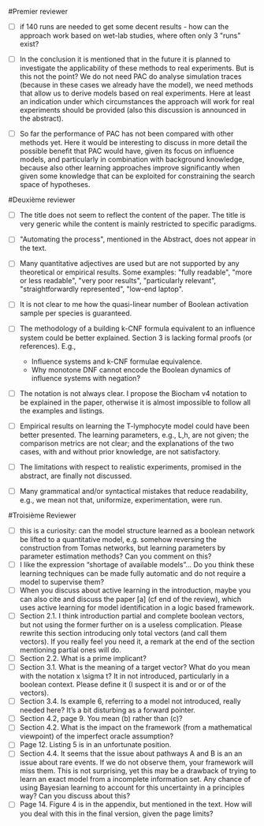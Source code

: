 #Premier reviewer

- [ ] if 140 runs are needed to get some decent results - how can the approach work based on wet-lab studies, where often only 3 "runs" exist? 
- [ ] In the conclusion it is mentioned that in the future it is planned to investigate the applicability of these methods to real experiments. But is this not the point? We do not need PAC do analyse simulation traces (because in these cases we already have the model), we need methods that allow us to derive models based on real experiments. Here at least an indication under which circumstances the approach will work for real experiments should be provided (also this discussion is announced in the abstract). 

- [ ] So far the performance of PAC has not been compared with other methods yet.  Here it would be interesting to discuss in more detail the possible benefit that PAC would have, given its focus on influence models, and particularly in combination with background knowledge, because also other learning approaches improve significantly when given some knowledge that can be exploited for constraining the search space of hypotheses. 

#Deuxième reviewer

- [ ] The title does not seem to reflect the content of the paper. The title is very generic while the content is mainly restricted to specific paradigms. 

- [ ] "Automating the process", mentioned in the Abstract, does not appear in the text.

- [ ] Many quantitative adjectives are used but are not supported by any theoretical or empirical results. Some examples: "fully readable", "more or less readable", "very poor results", "particularly relevant", "straightforwardly represented", "low-end laptop". 

- [ ] It is not clear to me how the quasi-linear number of Boolean activation sample per species is guaranteed. 

- [ ] The methodology of a building k-CNF formula equivalent to an influence system could be better explained. 
Section 3 is lacking formal proofs (or references). E.g., 
    - Influence systems and k-CNF formulae equivalence. 
    - Why monotone DNF cannot encode the Boolean dynamics of influence systems with negation? 
    
- [ ] The notation is not always clear. I propose the Biocham v4 notation to be explained in the paper, otherwise it is almost impossible to follow all the examples and listings. 

- [ ] Empirical results on learning the T-lymphocyte model could have been better presented. The learning parameters, e.g., L,h, are not given; the comparison metrics are not clear; and the explanations of the two cases, with and without prior knowledge, are not satisfactory. 

- [ ] The limitations with respect to realistic experiments, promised in the abstract, are finally not discussed. 

- [ ] Many grammatical and/or syntactical mistakes that reduce readability, e.g., we mean not that, uniformize, experimentation, were run.

#Troisième Reviewer

- [ ] this is a curiosity: can the model structure learned as a boolean network be lifted to a quantitative model, e.g. somehow reversing the construction from Tomas networks, but learning parameters by parameter estimation methods? Can you comment on this? 
- [ ] I like the expression “shortage of available models”… Do you think these learning techniques can be made fully automatic and do not require a model to supervise them? 
- [ ] When you discuss about active learning in the introduction, maybe you can also cite and discuss the paper [a] (cf end of the review), which uses active learning for model identification in a logic based framework. 
- [ ] Section 2.1. I think introduction partial and complete boolean vectors, but not using the former further on is a useless complication. Please rewrite this section introducing only total vectors (and call them vectors). If you really feel you need it, a remark at the end of the section mentioning partial ones will do.
- [ ] Section 2.2. What is a prime implicant? 
- [ ] Section 3.1. What is the meaning of a target vector? What do you mean with the notation x \sigma t? It in not introduced, particularly in a boolean context. Please define it (I suspect it is and or or of the vectors). 
- [ ] Section 3.4. Is example 6, referring to a model not introduced, really needed here? It’s a bit disturbing as a forward pointer. 
- [ ] Section 4.2, page 9. You mean (b) rather than (c)?
- [ ] Section 4.2. What is the impact on the framework (from a mathematical viewpoint) of the imperfect oracle assumption?
- [ ] Page 12. Listing 5 is in an unfortunate position. 
- [ ] Section 4.4. It seems that the issue about pathways A and B is an an issue about rare events. If we do not observe them, your  framework will miss them. This is not surprising, yet this may be a drawback of trying to learn an exact model from a incomplete information set. Any chance of using Bayesian learning to account for this uncertainty in a principles way? Can you discuss about this? 
- [ ] Page 14. Figure 4 is in the appendix, but mentioned in the text. How will you deal with this in the final version, given the page limits?
